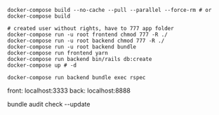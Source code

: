 ```
docker-compose build --no-cache --pull --parallel --force-rm # or docker-compose build

# created user without rights, have to 777 app folder
docker-compose run -u root frontend chmod 777 -R ./
docker-compose run -u root backend chmod 777 -R ./
docker-compose run -u root backend bundle
docker-compose run frontend yarn
docker-compose run backend bin/rails db:create
docker-compose up # -d

docker-compose run backend bundle exec rspec
```

front: localhost:3333
back: localhost:8888

bundle audit check --update
